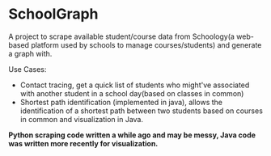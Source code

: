 # SchoolGraph

A project to scrape available student/course data from Schoology(a web-based platform used by schools to manage courses/students) and generate a graph with. 

Use Cases:
- Contact tracing, get a quick list of students who might've associated with another student in a school day(based on classes in common)
- Shortest path identification (implemented in java), allows the identification of a shortest path between two students based on courses in common and visualization in Java.

**Python scraping code written a while ago and may be messy, Java code was written more recently for visualization.**

